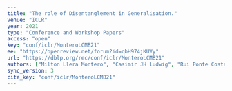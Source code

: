 ```yaml
---
title: "The role of Disentanglement in Generalisation."
venue: "ICLR"
year: 2021
type: "Conference and Workshop Papers"
access: "open"
key: "conf/iclr/MonteroLCMB21"
ee: "https://openreview.net/forum?id=qbH974jKUVy"
url: "https://dblp.org/rec/conf/iclr/MonteroLCMB21"
authors: ["Milton Llera Montero", "Casimir JH Ludwig", "Rui Ponte Costa", "Gaurav Malhotra", "Jeffrey Bowers"]
sync_version: 3
cite_key: "conf/iclr/MonteroLCMB21"
---
```

